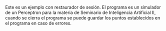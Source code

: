 Este es un ejemplo con restaurador de sesión. El programa es un simulador de un Perceptron para la materia de Seminario de Inteligencia Artificial II, cuando se cierra el programa se puede guardar los puntos establecidos en el programa en caso de errores.